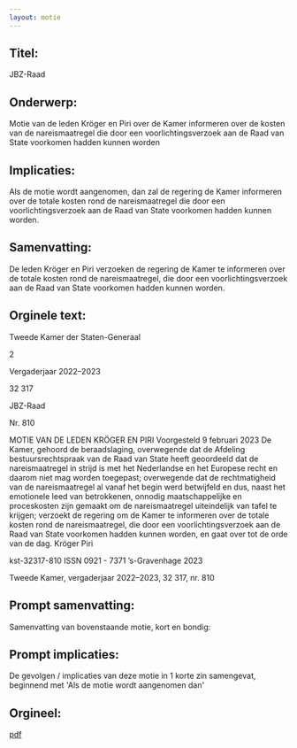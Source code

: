 ```yaml
---
layout: motie
---
```

## Titel:
JBZ-Raad
## Onderwerp:
Motie van de leden Kröger en Piri over de Kamer informeren over de kosten van de nareismaatregel die door een voorlichtingsverzoek aan de Raad van State voorkomen hadden kunnen worden 
## Implicaties:

Als de motie wordt aangenomen, dan zal de regering de Kamer informeren over de totale kosten rond de nareismaatregel die door een voorlichtingsverzoek aan de Raad van State voorkomen hadden kunnen worden.
## Samenvatting:

De leden Kröger en Piri verzoeken de regering de Kamer te informeren over de totale kosten rond de nareismaatregel, die door een voorlichtingsverzoek aan de Raad van State voorkomen hadden kunnen worden.
## Orginele text:


Tweede Kamer der Staten-Generaal

2

Vergaderjaar 2022–2023

32 317

JBZ-Raad

Nr. 810

MOTIE VAN DE LEDEN KRÖGER EN PIRI
Voorgesteld 9 februari 2023
De Kamer,
gehoord de beraadslaging,
overwegende dat de Afdeling bestuursrechtspraak van de Raad van State
heeft geoordeeld dat de nareismaatregel in strijd is met het Nederlandse
en het Europese recht en daarom niet mag worden toegepast;
overwegende dat de rechtmatigheid van de nareismaatregel al vanaf het
begin werd betwijfeld en dus, naast het emotionele leed van betrokkenen,
onnodig maatschappelijke en proceskosten zijn gemaakt om de nareismaatregel uiteindelijk van tafel te krijgen;
verzoekt de regering om de Kamer te informeren over de totale kosten
rond de nareismaatregel, die door een voorlichtingsverzoek aan de Raad
van State voorkomen hadden kunnen worden,
en gaat over tot de orde van de dag.
Kröger
Piri

kst-32317-810
ISSN 0921 - 7371
’s-Gravenhage 2023

Tweede Kamer, vergaderjaar 2022–2023, 32 317, nr. 810


## Prompt samenvatting:
Samenvatting van bovenstaande motie, kort en bondig:


## Prompt implicaties:
De gevolgen / implicaties van deze motie in 1 korte zin samengevat, beginnend met 'Als de motie wordt aangenomen dan' 

## Orgineel:
[pdf](https://gegevensmagazijn.tweedekamer.nl/OData/v4/2.0/Document(5ba517ff-473c-43b4-ac2c-52859a52baa6)/resource)
